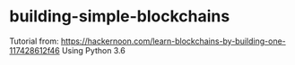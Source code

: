 # building-simple-blockchains
Tutorial from: https://hackernoon.com/learn-blockchains-by-building-one-117428612f46
Using Python 3.6
